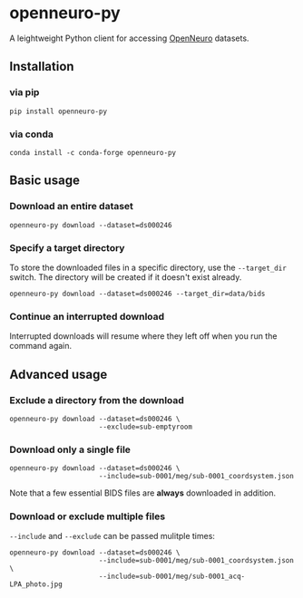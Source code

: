 # openneuro-py

A leightweight Python client for accessing [OpenNeuro](https://openneuro.org)
datasets.

## Installation

### via pip

```shell
pip install openneuro-py
```

### via conda

```shell
conda install -c conda-forge openneuro-py
```

## Basic usage

### Download an entire dataset

```shell
openneuro-py download --dataset=ds000246
```

### Specify a target directory

To store the downloaded files in a specific directory, use the
`--target_dir` switch. The directory will be created if it doesn't exist
already.

```shell
openneuro-py download --dataset=ds000246 --target_dir=data/bids
```

### Continue an interrupted download

Interrupted downloads will resume where they left off when you run the command
again.

## Advanced usage
### Exclude a directory from the download

```shell
openneuro-py download --dataset=ds000246 \
                      --exclude=sub-emptyroom
```

### Download only a single file

```shell
openneuro-py download --dataset=ds000246 \
                      --include=sub-0001/meg/sub-0001_coordsystem.json
```

Note that a few essential BIDS files are **always** downloaded in addition.

### Download or exclude multiple files

`--include` and `--exclude` can be passed mulitple times:

```shell
openneuro-py download --dataset=ds000246 \
                      --include=sub-0001/meg/sub-0001_coordsystem.json \
                      --include=sub-0001/meg/sub-0001_acq-LPA_photo.jpg
```
